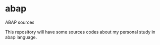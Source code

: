abap
====

ABAP sources

This repository will have some sources codes about my personal study in abap language.
